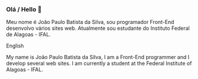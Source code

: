 ### Olá / Hello 👋

Meu nome é João Paulo Batista da Silva, sou programador Front-End desenvolvo vários sites web. Atualmente sou estudante do Instituto Federal de Alagoas - IFAL.

English

My name is João Paulo Batista da Silva, I am a Front-End programmer and I develop several web sites. I am currently a student at the Federal Institute of Alagoas - IFAL.


